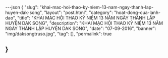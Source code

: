 ---json
{
    "slug": "khai-mac-hoi-thao-ky-niem-13-nam-ngay-thanh-lap-huyen-dak-song",
    "layout": "post.html",
    "category": "hoat-dong-cua-lanh-dao",
    "title": "KHAI MẠC HỘI THAO KỶ NIỆM 13 NĂM NGÀY THÀNH LẬP HUYỆN DAK SONG",
    "description": "KHAI MẠC HỘI THAO KỶ NIỆM 13 NĂM NGÀY THÀNH LẬP HUYỆN DAK SONG",
    "date": "07-09-2016",
    "banner": "img/daksongtruso.jpg",
    "tag": [],
    "permalink": true
    
    
}
---
